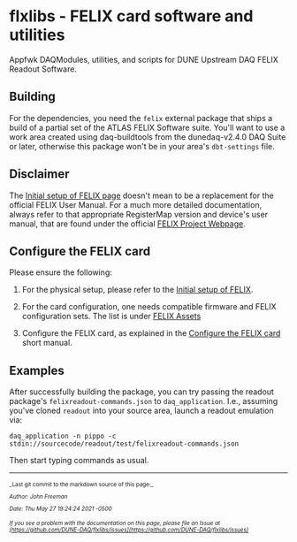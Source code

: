 # flxlibs - FELIX card software and utilities 
Appfwk DAQModules, utilities, and scripts for DUNE Upstream DAQ FELIX Readout Software.

## Building

For the dependencies, you need the `felix` external package that ships a build of a partial set of the ATLAS FELIX Software suite. You'll want to use a work area created using daq-buildtools from the dunedaq-v2.4.0 DAQ Suite or later, otherwise this package won't be in your area's `dbt-settings` file. 

## Disclaimer
The [Initial setup of FELIX page](Initial-setup-of-FELIX.md) doesn't mean to be a replacement for the official FELIX User Manual. For a much more detailed documentation, always refer to that appropriate RegisterMap version and device's user manual, that are found under the official [FELIX Project Webpage](https://atlas-project-felix.web.cern.ch/atlas-project-felix/).

## Configure the FELIX card
Please ensure the following:



1. For the physical setup, please refer to the [Initial setup of FELIX](Initial-setup-of-FELIX.md).



2. For the card configuration, one needs compatible firmware and FELIX configuration sets. The list is under [FELIX Assets](FELIX-assets.md#compatibility_list)



3. Configure the FELIX card, as explained in the [Configure the FELIX card](Configure-the-FELIX-card.md) short manual.

## Examples
After successfully building the package, you can try passing the readout package's `felixreadout-commands.json` to `daq_application`. I.e., assuming you've cloned `readout` into your source area, launch a readout emulation via:

    daq_application -n pippo -c stdin://sourcecode/readout/test/felixreadout-commands.json
    
Then start typing commands as usual. 



-----

<font size="1">
_Last git commit to the markdown source of this page:_


_Author: John Freeman_

_Date: Thu May 27 19:24:24 2021 -0500_

_If you see a problem with the documentation on this page, please file an Issue at [https://github.com/DUNE-DAQ/flxlibs/issues](https://github.com/DUNE-DAQ/flxlibs/issues)_
</font>
